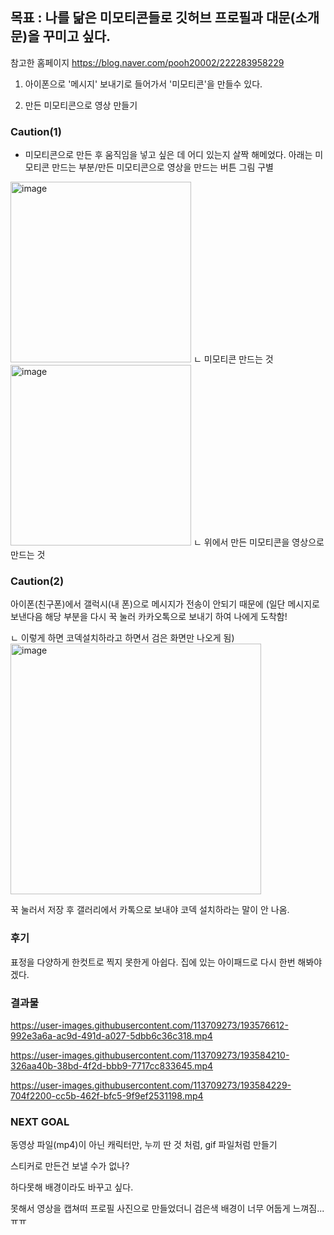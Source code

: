 ## 목표 : 나를 닮은 미모티콘들로 깃허브 프로필과 대문(소개문)을 꾸미고 싶다.

참고한 홈페이지 https://blog.naver.com/pooh20002/222283958229

1. 아이폰으로 '메시지' 보내기로 들어가서 '미모티콘'을 만들수 있다.

2. 만든 미모티콘으로 영상 만들기   


### Caution(1)


+ 미모티콘으로 만든 후 움직임을 넣고 싶은 데 어디 있는지 살짝 해메었다. 아래는 미모티콘 만드는 부분/만든 미모티콘으로 영상을 만드는 버튼 그림 구별

<img width="289" alt="image" src="https://user-images.githubusercontent.com/113709273/193573307-742a507b-ed0f-41fb-93fd-e023e620c280.png">
ㄴ 미모티콘 만드는 것

<img width="289" alt="image" src="https://user-images.githubusercontent.com/113709273/193573401-98852c99-790c-4d65-897c-e72d9183966b.png">
ㄴ 위에서 만든 미모티콘을 영상으로 만드는 것

### Caution(2)

아이폰(친구폰)에서 갤럭시(내 폰)으로 메시지가 전송이 안되기 때문에 
(일단 메시지로 보낸다음 해당 부분을 다시 꾹 눌러 카카오톡으로 보내기 하여 나에게 도착함!

ㄴ 이렇게 하면 코덱설치하라고 하면서 검은 화면만 나오게 됨)
<img width="401" alt="image" src="https://user-images.githubusercontent.com/113709273/193580605-d78bc0ca-9194-46ee-abb0-4f56fa2181db.png">

꾹 눌러서 저장 후 갤러리에서 카톡으로 보내야 코덱 설치하라는 말이 안 나옴.

### 후기

표정을 다양하게 한컷트로 찍지 못한게 아쉽다.
집에 있는 아이패드로 다시 한번 해봐야겠다.

### 결과물


https://user-images.githubusercontent.com/113709273/193576612-992e3a6a-ac9d-491d-a027-5dbb6c36c318.mp4



https://user-images.githubusercontent.com/113709273/193584210-326aa40b-38bd-4f2d-bbb9-7717cc833645.mp4



https://user-images.githubusercontent.com/113709273/193584229-704f2200-cc5b-462f-bfc5-9f9ef2531198.mp4




### NEXT GOAL


동영상 파일(mp4)이 아닌 캐릭터만, 누끼 딴 것 처럼, gif 파일처럼 만들기 

스티커로 만든건 보낼 수가 없나?

하다못해 배경이라도 바꾸고 싶다. 

못해서 영상을 캡쳐떠 프로필 사진으로 만들었더니 검은색 배경이 너무 어둡게 느껴짐...ㅠㅠ
